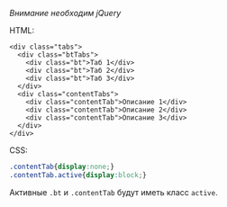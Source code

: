*Внимание необходим jQuery*

HTML:
```
<div class="tabs">
  <div class="btTabs">
    <div class="bt">Таб 1</div>
    <div class="bt">Таб 2</div>
    <div class="bt">Таб 3</div>
  </div>
  <div class="contentTabs">
    <div class="contentTab">Описание 1</div>
    <div class="contentTab">Описание 2</div>
    <div class="contentTab">Описание 3</div>
  </div>
</div>
```
CSS:
```css
.contentTab{display:none;}
.contentTab.active{display:block;}
```

Активные ```.bt``` и ```.contentTab``` будут иметь класс ```active```.
